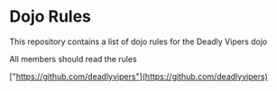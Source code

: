 Dojo Rules
==========

This repository contains a list of dojo rules for the Deadly Vipers dojo

All members should read the rules

["https://github.com/deadlyvipers"](https://github.com/deadlyvipers)
